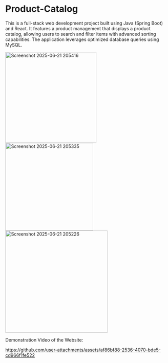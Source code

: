 # Product-Catalog

This is a full-stack web development project built using Java (Spring Boot) and React. It features a product management that displays a product catalog, allowing users to search and filter items with advanced sorting capabilities. The application leverages optimized database queries using MySQL.



<img width="284" alt="Screenshot 2025-06-21 205416" src="https://github.com/user-attachments/assets/8dbff7f0-7112-49fe-88b6-6f15f0ade3d1" />
<img width="274" alt="Screenshot 2025-06-21 205335" src="https://github.com/user-attachments/assets/9b121d68-2f2d-480f-97b8-0933e00542c1" />
<img width="319" alt="Screenshot 2025-06-21 205226" src="https://github.com/user-attachments/assets/b8e5088f-89b6-412e-96c1-d2b01d2d567f" />

Demonstration Video of the Website:



https://github.com/user-attachments/assets/af86bf88-2536-4070-bde5-cd966f1fe522

